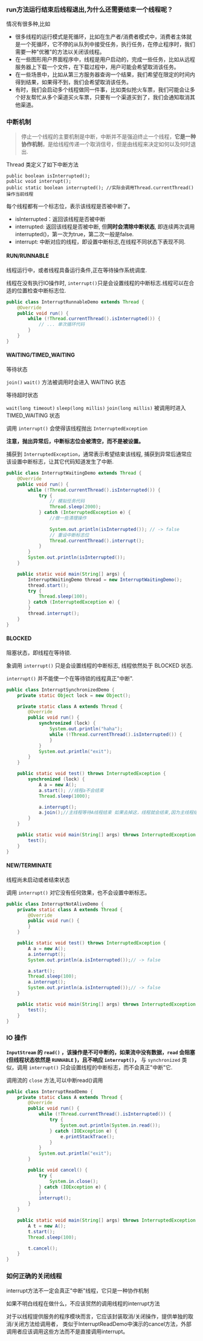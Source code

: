 ### run方法运行结束后线程退出,为什么还需要结束一个线程呢？

情况有很多种,比如

- 很多线程的运行模式是死循环，比如在生产者/消费者模式中，消费者主体就是一个死循环，它不停的从队列中接受任务，执行任务，在停止程序时，我们需要一种"优雅"的方法以关闭该线程。
- 在一些图形用户界面程序中，线程是用户启动的，完成一些任务，比如从远程服务器上下载一个文件，在下载过程中，用户可能会希望取消该任务。
- 在一些场景中，比如从第三方服务器查询一个结果，我们希望在限定的时间内得到结果，如果得不到，我们会希望取消该任务。
- 有时，我们会启动多个线程做同一件事，比如类似抢火车票，我们可能会让多个好友帮忙从多个渠道买火车票，只要有一个渠道买到了，我们会通知取消其他渠道。


### 中断机制

> 停止一个线程的主要机制是中断，中断并不是强迫终止一个线程，**它是一种协作机制**，是给线程传递一个取消信号，但是由线程来决定如何以及何时退出.

Thread 类定义了如下中断方法

```
public boolean isInterrupted();
public void interrupt();
public static boolean interrupted(); //实际会调用Thread.currentThread()操作当前线程
```

每个线程都有一个标志位，表示该线程是否被中断了。

- isInterrupted：返回该线程是否被中断
- interrupted: 返回该线程是否被中断, 但**同时会清除中断状态**, 即连续两次调用interrupted()，第一次为true，第二次一般是false.
- interrupt: 中断对应的线程，即设置中断标志,在线程不同状态下表现不同.

#### RUN/RUNNABLE 

线程运行中，或者线程具备运行条件,正在等待操作系统调度.

线程在没有执行IO操作时, `interrupt()`只是会设置线程的中断标志.线程可以在合适的位置检查中断标志位.


```java
public class InterruptRunnableDemo extends Thread {
    @Override
    public void run() {
        while (!Thread.currentThread().isInterrupted()) {
            // ... 单次循环代码
        }
    }
}
```

#### WAITING/TIMED_WAITING

等待状态

`join()` `wait()` 方法被调用时会进入 WAITING 状态


等待超时状态

`wait(long timeout)` `sleep(long millis)` `join(long millis)` 被调用时进入 TIMED_WAITING 状态

调用 `interrupt()` 会使得该线程抛出 `InterruptedException` 

**注意，抛出异常后，中断标志位会被清空，而不是被设置。**

捕获到 `InterruptedException`，通常表示希望结束该线程, 捕获到异常后通常应该设置中断标志，让其它代码知道发生了中断.

```java
public class InterruptWaitingDemo extends Thread {
    @Override
    public void run() {
        while (!Thread.currentThread().isInterrupted()) {
            try {
                // 模拟任务代码
                Thread.sleep(2000);
            } catch (InterruptedException e) {
                //做一些清理操作
            	
                System.out.println(isInterrupted()); // -> false
                // 重设中断标志位
                Thread.currentThread().interrupt();
            }
        }
        System.out.println(isInterrupted());
    }

    public static void main(String[] args) {
        InterruptWaitingDemo thread = new InterruptWaitingDemo();
        thread.start();
        try {
            Thread.sleep(100);
        } catch (InterruptedException e) {
        }
        thread.interrupt();
    }
}
```

#### BLOCKED

阻塞状态，即线程在等待锁.

象调用 `interrupt()` 只是会设置线程的中断标志, 线程依然处于 BLOCKED 状态.

`interrupt()` 并不能使一个在等待锁的线程真正"中断".

```java
public class InterruptSynchronizedDemo {
    private static Object lock = new Object();

    private static class A extends Thread {
        @Override
        public void run() {
            synchronized (lock) {
            	System.out.println("haha");
                while (!Thread.currentThread().isInterrupted()) {
                }
            }
            System.out.println("exit");
        }
    }

    public static void test() throws InterruptedException {
        synchronized (lock) {
            A a = new A();
            a.start(); //线程a不会结束
            Thread.sleep(1000);

            a.interrupt();
            a.join();//主线程等待A线程结束 如果去掉这，线程就会结束,因为主线程结束，释放锁，A获得锁后发现中断，然后线程结束
        }
    }

    public static void main(String[] args) throws InterruptedException {
        test();
    }
}
```

#### NEW/TERMINATE

线程尚未启动或者结束状态

调用 `interrupt()` 对它没有任何效果，也不会设置中断标志。

```java
public class InterruptNotAliveDemo {
    private static class A extends Thread {
        @Override
        public void run() {
        }
    }

    public static void test() throws InterruptedException {
        A a = new A();
        a.interrupt();
        System.out.println(a.isInterrupted());// -> false

        a.start();
        Thread.sleep(100);
        a.interrupt();
        System.out.println(a.isInterrupted());// -> false
    }

    public static void main(String[] args) throws InterruptedException {
        test();
    }
}
```

### IO 操作

**`InputStream` 的 `read()` ，该操作是不可中断的，如果流中没有数据，`read` 会阻塞 (但线程状态依然是 `RUNNABLE` )，且不响应 `interrupt()`，**
与 `synchronized` 类似，调用 `interrupt()` 只会设置线程的中断标志，而不会真正"中断"它.

调用流的 `close` 方法,可以中断read()调用

```java
public class InterruptReadDemo {
    private static class A extends Thread {
        @Override
        public void run() {
            while (!Thread.currentThread().isInterrupted()) {
                try {
                    System.out.println(System.in.read());
                } catch (IOException e) {
                    e.printStackTrace();
                }
            }
            System.out.println("exit");
        }

        public void cancel() {
            try {
                System.in.close();
            } catch (IOException e) {
            }
            interrupt();
        }
    }

    public static void main(String[] args) throws InterruptedException {
        A t = new A();
        t.start();
        Thread.sleep(100);

        t.cancel();
    }
}
```

### 如何正确的关闭线程


interrupt方法不一定会真正"中断"线程，它只是一种协作机制

如果不明白线程在做什么，不应该贸然的调用线程的interrupt方法


对于以线程提供服务的程序模块而言，它应该封装取消/关闭操作，提供单独的取消/关闭方法给调用者，
类似于InterruptReadDemo中演示的cancel方法，外部调用者应该调用这些方法而不是直接调用interrupt。


